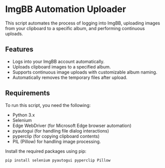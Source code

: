# ImgBB Automation Uploader

This script automates the process of logging into ImgBB, uploading images from your clipboard to a specific album, and performing continuous uploads.

## Features
- Logs into your ImgBB account automatically.
- Uploads clipboard images to a specified album.
- Supports continuous image uploads with customizable album naming.
- Automatically removes the temporary files after upload.

## Requirements
To run this script, you need the following:
- Python 3.x
- Selenium
- Edge WebDriver (for Microsoft Edge browser automation)
- pyautogui (for handling file dialog interactions)
- pyperclip (for copying clipboard contents)
- PIL (Pillow) for handling image processing.

Install the required packages using pip:
```bash
pip install selenium pyautogui pyperclip Pillow
